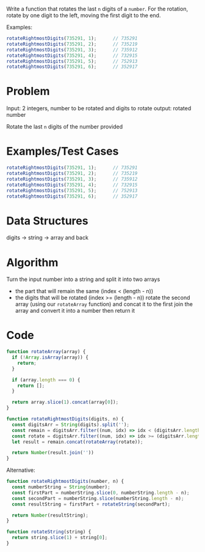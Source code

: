 Write a function that rotates the last `n` digits of a `number`. For the rotation, rotate by one digit to the left, moving the first digit to the end.

Examples:
```js
rotateRightmostDigits(735291, 1);      // 735291
rotateRightmostDigits(735291, 2);      // 735219
rotateRightmostDigits(735291, 3);      // 735912
rotateRightmostDigits(735291, 4);      // 732915
rotateRightmostDigits(735291, 5);      // 752913
rotateRightmostDigits(735291, 6);      // 352917
```

# Problem
Input: 2 integers, number to be rotated and digits to rotate
output: rotated number

Rotate the last `n` digits of the number provided

# Examples/Test Cases
```js
rotateRightmostDigits(735291, 1);      // 735291
rotateRightmostDigits(735291, 2);      // 735219
rotateRightmostDigits(735291, 3);      // 735912
rotateRightmostDigits(735291, 4);      // 732915
rotateRightmostDigits(735291, 5);      // 752913
rotateRightmostDigits(735291, 6);      // 352917
```

# Data Structures
digits -> string -> array and back

# Algorithm
Turn the input number into a string and split it into two arrays
- the part that will remain the same (index < (length - n))
- the digits that will be rotated (index >= (length - n))
rotate the second array (using our `rotateArray` function) and concat it to the first
join the array and convert it into a number then return it


# Code
```js
function rotateArray(array) {
  if (!Array.isArray(array)) {
    return;
  }

  if (array.length === 0) {
    return [];
  }

  return array.slice(1).concat(array[0]);
}

function rotateRightmostDigits(digits, n) {
  const digitsArr = String(digits).split('');
  const remain = digitsArr.filter((num, idx) => idx < (digitsArr.length - n));
  const rotate = digitsArr.filter((num, idx) => idx >= (digitsArr.length - n)); 
  let result = remain.concat(rotateArray(rotate));

  return Number(result.join(''))
}
```

Alternative:
```js
function rotateRightmostDigits(number, n) {
  const numberString = String(number);
  const firstPart = numberString.slice(0, numberString.length - n);
  const secondPart = numberString.slice(numberString.length - n);
  const resultString = firstPart + rotateString(secondPart);

  return Number(resultString);
}

function rotateString(string) {
  return string.slice(1) + string[0];
}
```